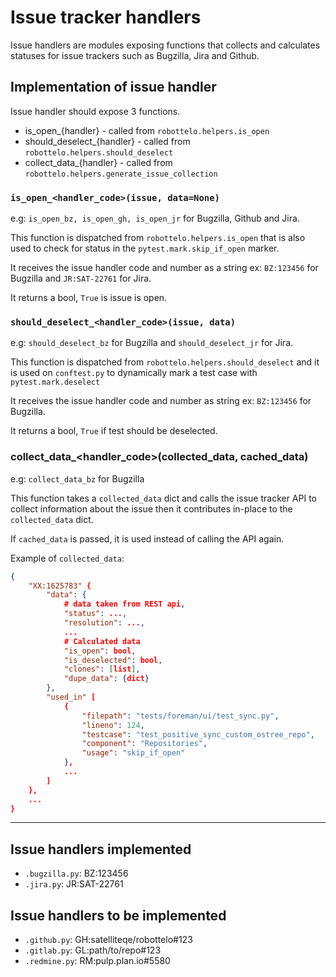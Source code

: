 # Issue tracker handlers

Issue handlers are modules exposing functions that collects and calculates statuses for issue trackers such as Bugzilla, Jira and Github.

## Implementation of issue handler

Issue handler should expose 3 functions.

- is_open_{handler} - called from `robottelo.helpers.is_open`
- should_deselect_{handler} - called from `robottelo.helpers.should_deselect`
- collect_data_{handler} - called from `robottelo.helpers.generate_issue_collection`


### `is_open_<handler_code>(issue, data=None)`

e.g: `is_open_bz, is_open_gh, is_open_jr` for Bugzilla, Github and Jira.

This function is dispatched from `robottelo.helpers.is_open` that is also used
to check for status in the `pytest.mark.skip_if_open` marker.

It receives the issue handler code and number as a string ex: `BZ:123456` for Bugzilla and `JR:SAT-22761` for Jira.

It returns a bool, `True` is issue is open.

### `should_deselect_<handler_code>(issue, data)`

e.g: `should_deselect_bz` for Bugzilla and `should_deselect_jr` for Jira.

This function is dispatched from `robottelo.helpers.should_deselect` and
it is used on `conftest.py` to dynamically mark a test case with `pytest.mark.deselect`

It receives the issue handler code and number as string ex: `BZ:123456` for Bugzilla.

It returns a bool, `True` if test should be deselected.

### collect_data_<handler_code>(collected_data, cached_data)

e.g: `collect_data_bz` for Bugzilla

This function takes a `collected_data` dict and calls the issue tracker API
to collect information about the issue then it contributes in-place to the
`collected_data` dict.

If `cached_data` is passed, it is used instead of calling the API again.

Example of `collected_data`:

```json
{
    "XX:1625783" {
        "data": {
            # data taken from REST api,
            "status": ...,
            "resolution": ...,
            ...
            # Calculated data
            "is_open": bool,
            "is_deselected": bool,
            "clones": [list],
            "dupe_data": {dict}
        },
        "used_in" [
            {
                "filepath": "tests/foreman/ui/test_sync.py",
                "lineno": 124,
                "testcase": "test_positive_sync_custom_ostree_repo",
                "component": "Repositories",
                "usage": "skip_if_open"
            },
            ...
        ]
    },
    ...
}
```
---

## Issue handlers implemented

- `.bugzilla.py`: BZ:123456
- `.jira.py`: JR:SAT-22761

## Issue handlers to be implemented

- `.github.py`: GH:satelliteqe/robottelo#123
- `.gitlab.py`: GL:path/to/repo#123
- `.redmine.py`: RM:pulp.plan.io#5580
